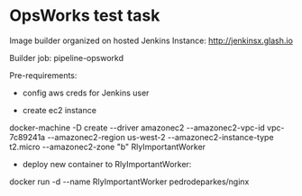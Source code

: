 # OpsWorks test task

Image builder organized on hosted Jenkins Instance:
http://jenkinsx.glash.io

Builder job:
pipeline-opsworkd

Pre-requirements:
- config aws creds for Jenkins user

- create ec2 instance

docker-machine -D create --driver amazonec2 --amazonec2-vpc-id vpc-7c89241a --amazonec2-region us-west-2 --amazonec2-instance-type t2.micro --amazonec2-zone "b" RlyImportantWorker

- deploy new container to RlyImportantWorker:

docker run -d --name RlyImportantWorker pedrodeparkes/nginx